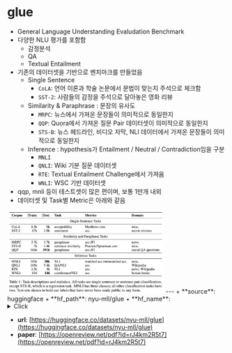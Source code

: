 # glue
- General Language Understanding Evaludation Benchmark
- 다양한 NLU 평가를 포함함
    - 감정분석
    - QA
    - Textual Entailment
- 기존의 데이터셋을 기반으로 벤치마크를 만들었음
    - Single Sentence
        - `CoLA`: 언어 이론과 학술 논문에서 문법이 맞는지 주석으로 체크함
        - `SST-2`: 사람들의 감정을 주석으로 달아놓은 영화 리뷰
    - Similarity & Paraphrase : 문장의 유사도
        - `MRPC`: 뉴스에서 가져온 문장들이 의미적으로 동일한지
        - `QQP`: Quora에서 가져온 질문 Pair 데이터셋이 의미적으로 동일한지
        - `STS-B`: 뉴스 헤드라인, 비디오 자막, NLI 데이터에서 가져온 문장들이 의미적으로 동일한지
    - Inference : hypothesis가 Entailment / Neutral / Contradiction임을 구분
        - `MNLI`
        - `QNLI`: Wiki 기분 질문 데이터셋
        - `RTE`: Textual Entailment Challenge에서 가져옴
        - `WNLI`: WSC 기반 데이터셋
- qqp, mnli 등이 테스트셋이 많은 편이며, 보통 1만개 내외
- 데이터셋 및 Task별 Metric은 아래와 같음  
<img src="assets/glue.png" width=360>
---
+ **source**: huggingface
+ **hf_path**: nyu-mll/glue
+ **hf_name**: 
    <details>
        <summary>Click</summary>
            <div>  -  <code>ax</code></div>
            <div>  -  <code>cola</code></div>
            <div>  -  <code>mnli_matched</code></div>
            <div>  -  <code>mnli_mismatched</code></div>
            <div>  -  <code>mnli</code></div>
            <div>  -  <code>mrpc</code></div>
            <div>  -  <code>qnli</code></div>
            <div>  -  <code>qqp</code></div>
            <div>  -  <code>rte</code></div>
            <div>  -  <code>sst2</code></div>
            <div>  -  <code>stsb</code></div>
            <div>  -  <code>wnli</code></div>
    </details>
 
+ **url**: [https://huggingface.co/datasets/nyu-mll/glue](https://huggingface.co/datasets/nyu-mll/glue)  
+ **paper**: [https://openreview.net/pdf?id=rJ4km2R5t7](https://openreview.net/pdf?id=rJ4km2R5t7)  
